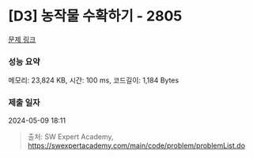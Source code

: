 # [D3] 농작물 수확하기 - 2805 

[문제 링크](https://swexpertacademy.com/main/code/problem/problemDetail.do?contestProbId=AV7GLXqKAWYDFAXB) 

### 성능 요약

메모리: 23,824 KB, 시간: 100 ms, 코드길이: 1,184 Bytes

### 제출 일자

2024-05-09 18:11



> 출처: SW Expert Academy, https://swexpertacademy.com/main/code/problem/problemList.do